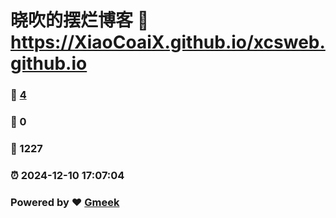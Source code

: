 # 晓吹的摆烂博客 :link: https://XiaoCoaiX.github.io/xcsweb.github.io 
### :page_facing_up: [4](https://XiaoCoaiX.github.io/xcsweb.github.io/tag.html) 
### :speech_balloon: 0 
### :hibiscus: 1227 
### :alarm_clock: 2024-12-10 17:07:04 
### Powered by :heart: [Gmeek](https://github.com/Meekdai/Gmeek)
